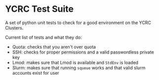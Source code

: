 # YCRC Test Suite

A set of python unit tests to check for a good environment on the YCRC Clusters.

Current list of tests and what they do:

- Quota: checks that you aren't over quota
- SSH: checks for proper permissions and a valid passwordless private key
- Lmod: makes sure that Lmod is available and `StdEnv` is loaded
- Slurm: makes sure that running `squeue` works and that valid slurm accounts exist for user
